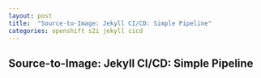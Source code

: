 ```yaml
---
layout: post
title:  "Source-to-Image: Jekyll CI/CD: Simple Pipeline"
categories: openshift s2i jekyll cicd
---
```


Source-to-Image: Jekyll CI/CD: Simple Pipeline
----------------------------------------------

